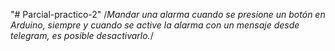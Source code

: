 "# Parcial-practico-2"
/*Mandar una alarma cuando se presione un botón en Arduino,
 siempre y cuando se active la alarma con un mensaje desde telegram,
  es posible desactivarlo.*/
  
